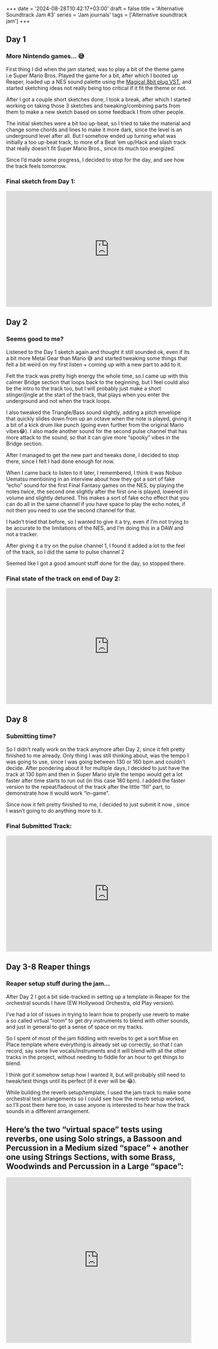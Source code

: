 +++
date = '2024-08-28T10:42:17+03:00'
draft = false
title = 'Alternative Soundtrack Jam #3'
series = 'Jam journals'
tags = ['Alternative soundtrack jam']
+++
## Day 1
### More Nintendo games... 😅
First thing I did when the jam started, was to play a bit of the theme game i.e Super Mario Bros.
Played the game for a bit, after which I booted up Reaper, loaded up a NES sound palette using the [Magical 8bit plug VST](https://ymck.net/app/magical-8bit-plug-en), and started sketching ideas not really being too critical if it fit the theme or not.

After I got a couple short sketches done, I took a break, after which I started working on taking those 3 sketches and tweaking/combining parts from them to make a new sketch based on some feedback I from other people.

The initial sketches were a bit too up-beat, so I tried to take the material and change some chords and lines to make it more dark, since the level is an underground level after all. But I somehow ended up turning what was initially a too up-beat track, to more of a Beat ’em up/Hack and slash track that really doesn’t fit Super Mario Bros., since its much too energized.

Since I’d made some progress, I decided to stop for the day, and see how the track feels tomorrow.

### Final sketch from Day 1:
<iframe width="560" height="315" src="https://www.youtube.com/embed/91LipWydSwg?si=9zLm2eY6HBQbf_Z1" title="YouTube video player" frameborder="0" allow="accelerometer; autoplay; clipboard-write; encrypted-media; gyroscope; picture-in-picture; web-share" referrerpolicy="strict-origin-when-cross-origin" allowfullscreen=""></iframe>

## Day  2
### Seems good to me?
Listened to the Day 1 sketch again and thought it still sounded ok, even if its a bit more Metal Gear than Mario 😅 and started tweaking some things that felt a bit weird on my first listen + coming up with a new part to add to it.

Felt the track was pretty high energy the whole time, so I came up with this calmer Bridge section that loops back to the beginning, but I feel could also be the intro to the track too, but I will probably just make a short stinger/jingle at the start of the track, that plays when you enter the underground and not when the track loops.

I also tweaked the Triangle/Bass sound slightly, adding a pitch envelope that quickly slides down from up an octave when the note is played, giving it a bit of a kick drum like punch (going even further from the original Mario vibes😂). I also made another sound for the second pulse channel that has more attack to the sound, so that it can give more “spooky” vibes in the Bridge section.

After I managed to get the new part and tweaks done, I decided to stop there, since I felt I had done enough for now.

When I came back to listen to it later, I remembered, I think it was Nobuo Uematsu mentioning in an interview about how they got a sort of fake “echo” sound for the first Final Fantasy games on the NES, by playing the notes twice, the second one slightly after the first one is played, lowered in volume and slightly detuned. This makes a sort of fake echo effect that you can do all in the same channel if you have space to play the echo notes, if not then you need to use the second channel for that.

I hadn’t tried that before, so I wanted to give it a try, even if I’m not trying to be accurate to the limitations of the NES, and I’m doing this in a DAW and not a tracker.

After giving it a try on the pulse channel 1, I found it added a lot to the feel of the track, so I did the same to pulse channel 2

Seemed like I got a good amount stuff done for the day, so stopped there.
### Final state of the track on end of Day 2:
<iframe width="560" height="315" src="https://www.youtube.com/embed/r2ZhEnoYN6g?si=Rmf9EOfPImGwwhSE" title="YouTube video player" frameborder="0" allow="accelerometer; autoplay; clipboard-write; encrypted-media; gyroscope; picture-in-picture; web-share" referrerpolicy="strict-origin-when-cross-origin" allowfullscreen=""></iframe>

## Day 8
### Submitting time?
So I didn’t really work on the track anymore after Day 2, since it felt pretty finished to me already. Only thing I was still thinking about, was the tempo I was going to use, since I was going between 130 or 160 bpm and couldn’t decide. After pondering about it for multiple days, I decided to just have the track at 130 bpm and then in Super Mario style the tempo would get a lot faster after time starts to run out (in this case 180 bpm). I added the faster version to the repeat/fadeout of the track after the little “fill” part, to demonstrate how it would work “in-game”.

Since now it felt pretty finished to me, I decided to just submit it now , since I wasn’t going to do anything more to it.
### Final Submitted Track:
<iframe width="560" height="315" src="https://www.youtube.com/embed/w-QMtTFQf-w?si=330QYvF0bqe6MNkZ" title="YouTube video player" frameborder="0" allow="accelerometer; autoplay; clipboard-write; encrypted-media; gyroscope; picture-in-picture; web-share" referrerpolicy="strict-origin-when-cross-origin" allowfullscreen=""></iframe>

## Day 3-8 Reaper things
### Reaper setup stuff during the jam...
After Day 2 I got a bit side-tracked in setting up a template in Reaper for the orchestral sounds I have (EW Hollywood Orchestra, old Play version).

I’ve had a lot of issues in trying to learn how to properly use reverb to make a so called virtual “room” to get dry instruments to blend with other sounds, and just in general to get a sense of space on my tracks.

So I spent of most of the jam fiddling with reverbs to get a sort Mise en Place template where everything is already set up correctly, so that I can record, say some live vocals/instruments and it will blend with all the other tracks in the project, without needing to fiddle for an hour to get things to blend.

I think got it somehow setup how I wanted it, but will probably still need to tweak/test things until its perfect (if it ever will be 😂).

While building the reverb setup/template, I used the jam track to make some orchestral test arrangements so I could see how the reverb setup worked, so I’ll post them here too, in case anyone is interested to hear how the track sounds in a different arrangement.

## Here’s the two “virtual space” tests using reverbs, one using Solo strings, a Bassoon and Percussion in a Medium sized “space” + another one using Strings Sections, with some Brass, Woodwinds and Percussion in a Large “space”:
<iframe width="100%" height="450" scrolling="no" frameborder="no" allow="autoplay" src="https://w.soundcloud.com/player/?url=https%3A//api.soundcloud.com/playlists/1867573801%3Fsecret_token%3Ds-2RKemEp0UoW&amp;color=%23ff5500&amp;auto_play=false&amp;hide_related=false&amp;show_comments=true&amp;show_user=true&amp;show_reposts=false&amp;show_teaser=true"></iframe>